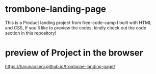 # trombone-landing-page
This is a Product landing project from free-code-camp I built with HTML and CSS, If you'll like to preview the codes, kindly check out the code section in this repository!

# preview of Project in the browser
https://harunaoseni.github.io/trombone-landing-page/
